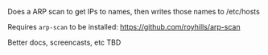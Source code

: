 Does a ARP scan to get IPs to names, then writes those names to /etc/hosts

Requires `arp-scan` to be installed: https://github.com/royhills/arp-scan

Better docs, screencasts, etc TBD
